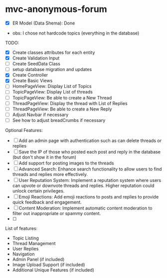 # mvc-anonymous-forum

* [X]  ER Model (Data Shema): Done
- obs: I chose not hardcode topics (everything in the database)

TODO:

* [x] Create classes attributes for each entity
* [x] Create Validation Input
* [ ] Create SeedData Class
* [ ] setup database migration and updates
* [x] Create Controller
* [x] Create Basic Views
* [ ] HomePageView: Display List of Topics
* [ ] TopicPageView: Display List of threads
* [ ] TopicPageView: Be able to create a New Thread
* [ ] ThreadPageView: Display the thread with List of Replies
* [ ] ThreadPageView: Be able to create a New Reply
* [ ] Adjust Navbar if necessary
* [ ] See how to adjust breadCrumbs if necessary

Optional Features:
* [ ] Add an admin page with authentication such as can delete threads or replies
* [ ] Save the IP of those who posted each post and reply in the database (but don't show it in the forum)
* [ ] Add support for posting images to the threads
* [ ] Advanced Search: Enhance search functionality to allow users to find threads and replies more effectively.
* [ ] User Reputation System: Implement a reputation system where users can upvote or downvote threads and replies. Higher reputation could unlock certain privileges.
* [ ] Emoji Reactions: Add emoji reactions to posts and replies to provide quick feedback and engagement.
* [ ] Content Moderation: Implement automatic content moderation to filter out inappropriate or spammy content.
* [ ] 

List of features:
* Topic Listing
* Thread Management
* User Replies
* Navigation
* Admin Panel (if included)
* Image Upload Support (if included)
* Additional Unique Features (if included)
